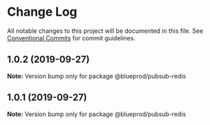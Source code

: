 # Change Log

All notable changes to this project will be documented in this file.
See [Conventional Commits](https://conventionalcommits.org) for commit guidelines.

## 1.0.2 (2019-09-27)

**Note:** Version bump only for package @blueprod/pubsub-redis





## 1.0.1 (2019-09-27)

**Note:** Version bump only for package @blueprod/pubsub-redis

